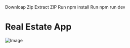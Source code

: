Downloap Zip
Extract ZIP
Run npm install
Run npm run dev

# Real Estate App
![Image](https://github.com/StayMatch/staymatch-frontend/assets/31122814/cfa8ed29-c950-4a09-b426-c79681f048d1)
